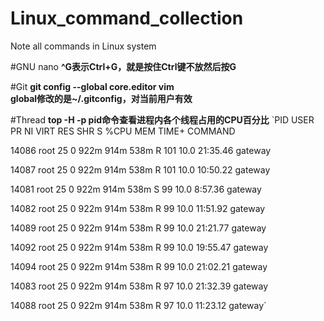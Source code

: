 # Linux_command_collection
Note all commands in Linux system


#GNU nano 
**^G表示Ctrl+G，就是按住Ctrl键不放然后按G**  

#Git
**git config --global core.editor vim**  
**global修改的是~/.gitconfig，对当前用户有效**  

#Thread
**top -H -p pid命令查看进程内各个线程占用的CPU百分比**
`PID USER      PR  NI  VIRT  RES  SHR S %CPU MEM    TIME+  COMMAND                         

14086 root      25   0  922m 914m 538m R  101 10.0  21:35.46 gateway                          

14087 root      25   0  922m 914m 538m R  101 10.0  10:50.22 gateway                           

14081 root      25   0  922m 914m 538m S   99 10.0   8:57.36 gateway                            

14082 root      25   0  922m 914m 538m R   99 10.0  11:51.92 gateway                              

14089 root      25   0  922m 914m 538m R   99 10.0  21:21.77 gateway                             

14092 root      25   0  922m 914m 538m R   99 10.0  19:55.47 gateway                               

14094 root      25   0  922m 914m 538m R   99 10.0  21:02.21 gateway                                

14083 root      25   0  922m 914m 538m R   97 10.0  21:32.39 gateway                                 

14088  root       25   0   922m 914m  538m R    97 10.0   11:23.12  gateway`


